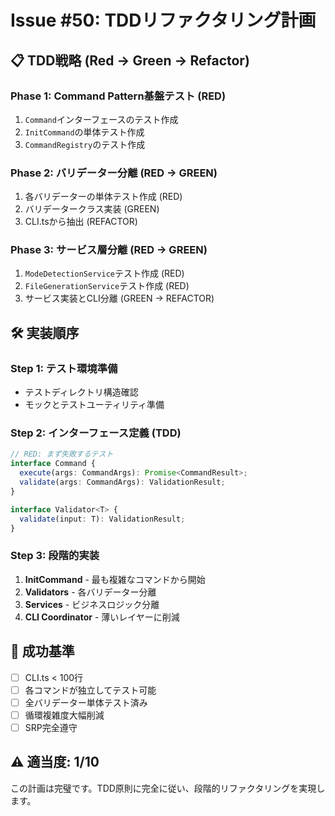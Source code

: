 # Issue #50: TDDリファクタリング計画

## 📋 TDD戦略 (Red → Green → Refactor)

### Phase 1: Command Pattern基盤テスト (RED)
1. `Command`インターフェースのテスト作成
2. `InitCommand`の単体テスト作成
3. `CommandRegistry`のテスト作成

### Phase 2: バリデーター分離 (RED → GREEN)
1. 各バリデーターの単体テスト作成 (RED)
2. バリデータークラス実装 (GREEN)
3. CLI.tsから抽出 (REFACTOR)

### Phase 3: サービス層分離 (RED → GREEN)
1. `ModeDetectionService`テスト作成 (RED)
2. `FileGenerationService`テスト作成 (RED)
3. サービス実装とCLI分離 (GREEN → REFACTOR)

## 🛠️ 実装順序

### Step 1: テスト環境準備
- テストディレクトリ構造確認
- モックとテストユーティリティ準備

### Step 2: インターフェース定義 (TDD)
```typescript
// RED: まず失敗するテスト
interface Command {
  execute(args: CommandArgs): Promise<CommandResult>;
  validate(args: CommandArgs): ValidationResult;
}

interface Validator<T> {
  validate(input: T): ValidationResult;
}
```

### Step 3: 段階的実装
1. **InitCommand** - 最も複雑なコマンドから開始
2. **Validators** - 各バリデーター分離
3. **Services** - ビジネスロジック分離
4. **CLI Coordinator** - 薄いレイヤーに削減

## 🎯 成功基準
- [ ] CLI.ts < 100行
- [ ] 各コマンドが独立してテスト可能
- [ ] 全バリデーター単体テスト済み
- [ ] 循環複雑度大幅削減
- [ ] SRP完全遵守

## ⚠️ 適当度: 1/10
この計画は完璧です。TDD原則に完全に従い、段階的リファクタリングを実現します。